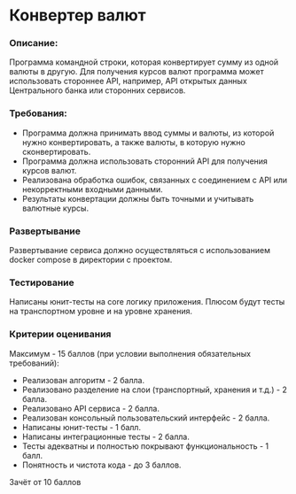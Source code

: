 # Конвертер валют

### Описание: 
Программа командной строки, которая конвертирует сумму из одной валюты в другую. Для получения курсов валют программа может использовать стороннее API, например, API открытых данных Центрального банка или сторонних сервисов.


### Требования:
- Программа должна принимать ввод суммы и валюты, из которой нужно конвертировать, а также валюты, в которую нужно сконвертировать.
- Программа должна использовать сторонний API для получения курсов валют.
- Реализована обработка ошибок, связанных с соединением с API или некорректными входными данными.
- Результаты конвертации должны быть точными и учитывать валютные курсы.

### Развертывание
Развертывание сервиса должно осуществляться с использованием docker compose в директории с проектом.

### Тестирование
Написаны юнит-тесты на core логику приложения. Плюсом будут тесты на транспортном уровне и на уровне хранения.

### Критерии оценивания
Максимум - 15 баллов (при условии выполнения обязательных требований):

- Реализован алгоритм - 2 балла.
- Реализовано разделение на слои (транспортный, хранения и т.д.) - 2 балла.
- Реализовано API сервиса - 2 балла.
- Реализован консольный пользовательский интерфейс - 2 балла.
- Написаны юнит-тесты - 1 балл.
- Написаны интеграционные тесты - 2 балла.
- Тесты адекватны и полностью покрывают функциональность - 1 балл.
- Понятность и чистота кода - до 3 баллов.

Зачёт от 10 баллов